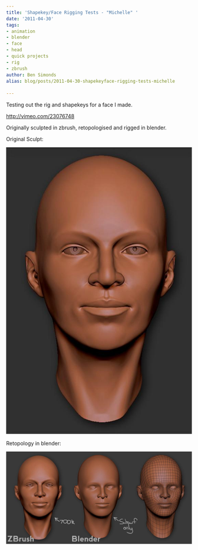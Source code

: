 ```yaml
---
title: 'Shapekey/Face Rigging Tests - "Michelle" '
date: '2011-04-30'
tags:
- animation
- blender
- face
- head
- quick projects
- rig
- zbrush
author: Ben Simonds
alias: blog/posts/2011-04-30-shapekeyface-rigging-tests-michelle

---
```


Testing out the rig and shapekeys for a face I made. 

http://vimeo.com/23076748

Originally sculpted in zbrush, retopologised and rigged in blender. 

Original Sculpt:

![>< ><](/images/old/rdz2.jpg)


Retopology in blender:

![>< ><](/images/old/retopo.jpg)



